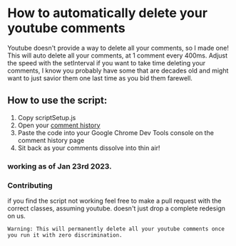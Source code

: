 # How to automatically delete your youtube comments
Youtube doesn't provide a way to delete all your comments, so I made one! This will auto delete all your comments, at 1 comment every 400ms. Adjust the speed with the setInterval if you want to take time deleting your comments, I know you probably have some that are decades old and might want to just savior them one last time as you bid them farewell. 

## How to use the script: 
  1. Copy scriptSetup.js 
  2. Open your [comment history](https://www.youtube.com/feed/history/comment_history)
  3. Paste the code into your Google Chrome Dev Tools console on the comment history page
  4. Sit back as your comments dissolve into thin air! 
  
### working as of Jan 23rd 2023.
### Contributing
  if you find the script not working feel free to make a pull request with the correct classes, assuming youtube. doesn't just drop a complete redesign on us. 

<aside class="warning">
  
    Warning: This will permanently delete all your youtube comments once you run it with zero discrimination.
</aside>
